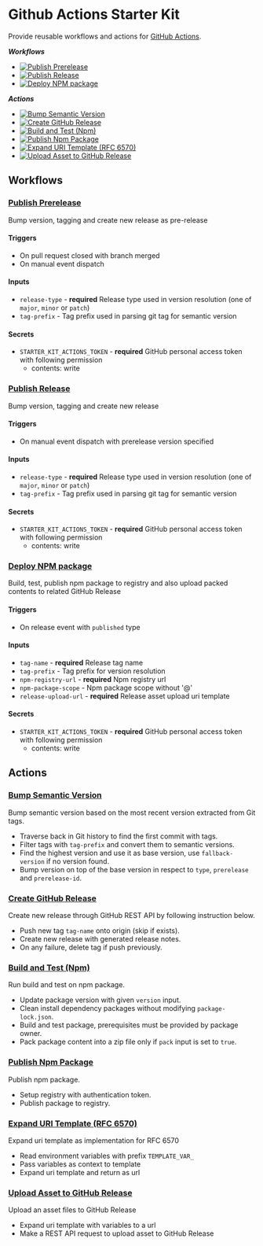 # Github Actions Starter Kit

Provide reusable workflows and actions for [GitHub Actions][github-actions-link].

_**Workflows**_

- [![Publish Prerelease][publish-prerelease-badge]][publish-prerelease-link]
- [![Publish Release][publish-release-badge]][publish-release-link]
- [![Deploy NPM package][deploy-npm-badge]][deploy-npm-link]

_**Actions**_

- [![Bump Semantic Version][bump-semantic-version-badge]][bump-semantic-version-link]
- [![Create GitHub Release][create-github-release-badge]][create-github-release-link]
- [![Build and Test (Npm)][build-test-npm-badge]][build-test-npm-link]
- [![Publish Npm Package][publish-npm-badge]][publish-npm-link]
- [![Expand URI Template (RFC 6570)][expand-uri-template-badge]][expand-uri-template-link]
- [![Upload Asset to GitHub Release][upload-github-release-asset-badge]][upload-github-release-asset-link]

## Workflows

### [Publish Prerelease][publish-prerelease-link]

Bump version, tagging and create new release as pre-release

#### Triggers

- On pull request closed with branch merged
- On manual event dispatch

#### Inputs

- `release-type` - **required** Release type used in version resolution (one of `major`, `minor` or `patch`)
- `tag-prefix` - Tag prefix used in parsing git tag for semantic version

#### Secrets

- `STARTER_KIT_ACTIONS_TOKEN` - **required** GitHub personal access token with following permission
  - contents: write

### [Publish Release][publish-release-link]

Bump version, tagging and create new release

#### Triggers

- On manual event dispatch with prerelease version specified

#### Inputs

- `release-type` - **required** Release type used in version resolution (one of `major`, `minor` or `patch`)
- `tag-prefix` - Tag prefix used in parsing git tag for semantic version

#### Secrets

- `STARTER_KIT_ACTIONS_TOKEN` - **required** GitHub personal access token with following permission
  - contents: write

### [Deploy NPM package][deploy-npm-link]

Build, test, publish npm package to registry and also upload packed contents to related GitHub Release

#### Triggers

- On release event with `published` type

#### Inputs

- `tag-name` - **required** Release tag name
- `tag-prefix` - Tag prefix for version resolution
- `npm-registry-url` - **required** Npm registry url
- `npm-package-scope` - Npm package scope without '@'
- `release-upload-url` - **required** Release asset upload uri template

#### Secrets

- `STARTER_KIT_ACTIONS_TOKEN` - **required** GitHub personal access token with following permission
  - contents: write

## Actions

### [Bump Semantic Version][bump-semantic-version-link]

Bump semantic version based on the most recent version extracted from Git tags.
- Traverse back in Git history to find the first commit with tags.
- Filter tags with `tag-prefix` and convert them to semantic versions.
- Find the highest version and use it as base version, use `fallback-version` if no version found.
- Bump version on top of the base version in respect to `type`, `prerelease` and `prerelease-id`.

### [Create GitHub Release][create-github-release-link]

Create new release through GitHub REST API by following instruction below.
- Push new tag `tag-name` onto origin (skip if exists).
- Create new release with generated release notes.
- On any failure, delete tag if push previously.

### [Build and Test (Npm)][build-test-npm-link]

Run build and test on npm package.
- Update package version with given `version` input.
- Clean install dependency packages without modifying `package-lock.json`.
- Build and test package, prerequisites must be provided by package owner.
- Pack package content into a zip file only if `pack` input is set to `true`.

### [Publish Npm Package][publish-npm-link]

Publish npm package.
- Setup registry with authentication token.
- Publish package to registry.

### [Expand URI Template (RFC 6570)][expand-uri-template-link]

Expand uri template as implementation for RFC 6570
- Read environment variables with prefix `TEMPLATE_VAR_`
- Pass variables as context to template
- Expand uri template and return as url

### [Upload Asset to GitHub Release][upload-github-release-asset-link]

Upload an asset files to GitHub Release
- Expand uri template with variables to a url
- Make a REST API request to upload asset to GitHub Release

<!-- Markdown Images and Links -->

[github-actions-link]: https://github.com/features/actions

[publish-prerelease-badge]: https://img.shields.io/badge/publish--prerelease-181717?logo=githubactions&color=white
[publish-prerelease-link]: https://github.com/kimichiro/starter-kit-github-actions/tree/main/.github/workflows/publish-prerelease.yml
[publish-release-badge]: https://img.shields.io/badge/publish--release-181717?logo=githubactions&color=white
[publish-release-link]: https://github.com/kimichiro/starter-kit-github-actions/tree/main/.github/workflows/publish-release.yml
[deploy-npm-badge]: https://img.shields.io/badge/deploy--npm-181717?logo=githubactions&color=white
[deploy-npm-link]: https://github.com/kimichiro/starter-kit-github-actions/tree/main/.github/workflows/deploy-npm.yml

[bump-semantic-version-badge]: https://img.shields.io/badge/bump--semantic--version-181717?logo=githubactions&color=white
[bump-semantic-version-link]: https://github.com/kimichiro/starter-kit-github-actions/tree/main/.github/actions/bump-semantic-version
[create-github-release-badge]: https://img.shields.io/badge/create--github--release-181717?logo=githubactions&color=white
[create-github-release-link]: https://github.com/kimichiro/starter-kit-github-actions/tree/main/.github/actions/create-github-release
[build-test-npm-badge]: https://img.shields.io/badge/build--test--npm-181717?logo=githubactions&color=white
[build-test-npm-link]: https://github.com/kimichiro/starter-kit-github-actions/tree/main/.github/actions/build-test-npm
[publish-npm-badge]: https://img.shields.io/badge/publish--npm-181717?logo=githubactions&color=white
[publish-npm-link]: https://github.com/kimichiro/starter-kit-github-actions/tree/main/.github/actions/publish-npm
[expand-uri-template-badge]: https://img.shields.io/badge/expand--uri--template-181717?logo=githubactions&color=white
[expand-uri-template-link]: https://github.com/kimichiro/starter-kit-github-actions/tree/main/.github/actions/expand-uri-template
[upload-github-release-asset-badge]: https://img.shields.io/badge/upload--github--release--asset-181717?logo=githubactions&color=white
[upload-github-release-asset-link]: https://github.com/kimichiro/starter-kit-github-actions/tree/main/.github/actions/upload-github-release-asset
